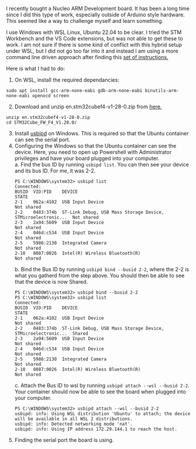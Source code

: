 I recently bought a Nucleo ARM Development board. It has been a long time since I did this type of work, especially outside of Arduino style hardware. This seemed like a way to challenge myself and learn something. 

I use Windows with WSL Linux, Ubuntu 22.04 to be clear. I tried the STM Workbench and the VS Code extensions, but was not able to get these to work. I am not sure if there is some kind of conflict with this hybrid setup under WSL, but I did not go too far into it and instead I am using a more command line driven approach after finding this [set of instructions.](https://github.com/davisjp1822/stm32_nucleo_linux)

Here is what I had to do:
1. On WSL, install the required dependancies:
```
sudo apt install gcc-arm-none-eabi gdb-arm-none-eabi binutils-arm-none-eabi openocd screen
```
2. Download and unzip en.stm32cubef4-v1-28-0.zip from [here.](http://www.st.com/content/st_com/en/products/embedded-software/mcus-embedded-software/stm32-embedded-software/stm32cube-embedded-software/stm32cubef4.html)
```
unzip en.stm32cubef4-v1-28-0.zip
cd STM32Cube_FW_F4_V1.28.0/
```
3. Install [usbipd](https://github.com/dorssel/usbipd-win/releases) on Windows. This is required so that the Ubuntu container can see the serial port.
3. Configuring the Windows so that the Ubuntu container can see the device. Here, you need to open up Powershell with Administrator privileges and have your board plugged into your computer.    
    a. Find the bus ID by running ```usbipd list```. You can then see your device and its bus ID. For me, it was 2-2.
    ```
    PS C:\WINDOWS\system32> usbipd list
    Connected:
    BUSID  VID:PID    DEVICE                                                        STATE
    2-1    062a:4102  USB Input Device                                              Not shared
    2-2    0483:374b  ST-Link Debug, USB Mass Storage Device, STMicroelectronic...  Not shared
    2-3    2a94:5609  USB Input Device                                              Not shared
    2-4    046d:c534  USB Input Device                                              Not shared
    2-5    5986:2130  Integrated Camera                                             Not shared
    2-10   8087:0026  Intel(R) Wireless Bluetooth(R)                                Not shared
    ```
    b. Bind the Bus ID by running ```usbipd bind --busid 2-2```, where the 2-2 is what you gatherd from the step above. You should then be able to see that the device is now Shared.
    ```
    PS C:\WINDOWS\system32> usbipd bind --busid 2-2
    PS C:\WINDOWS\system32> usbipd list
    Connected:
    BUSID  VID:PID    DEVICE                                                        STATE
    2-1    062a:4102  USB Input Device                                              Not shared
    2-2    0483:374b  ST-Link Debug, USB Mass Storage Device, STMicroelectronic...  Shared
    2-3    2a94:5609  USB Input Device                                              Not shared
    2-4    046d:c534  USB Input Device                                              Not shared
    2-5    5986:2130  Integrated Camera                                             Not shared
    2-10   8087:0026  Intel(R) Wireless Bluetooth(R)                                Not shared
    ```
    c. Attach the Bus ID to wsl by running ```usbipd attach --wsl --busid 2-2```. Your container should now be able to see the board when plugged into your computer.
    ```
    PS C:\WINDOWS\system32> usbipd attach --wsl --busid 2-2
    usbipd: info: Using WSL distribution 'Ubuntu' to attach; the device will be available in all WSL 2 distributions.
    usbipd: info: Detected networking mode 'nat'.
    usbipd: info: Using IP address 172.29.144.1 to reach the host.
    ```
3. Finding the serial port the board is using. 